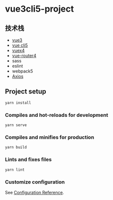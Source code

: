 # vue3cli5-project

## 技术栈
* [vue3](https://cn.vuejs.org/guide/introduction.html)
* [vue cli5](https://cli.vuejs.org/zh/guide/)
* [vuex4](https://vuex.vuejs.org/zh/installation.html)
* [vue-router4](https://router.vuejs.org/zh/introduction.html)
* sass
* eslint
* webpack5
* [Axios](https://www.axios-http.cn/docs/intro)


## Project setup
```
yarn install
```

### Compiles and hot-reloads for development
```
yarn serve
```

### Compiles and minifies for production
```
yarn build
```

### Lints and fixes files
```
yarn lint
```

### Customize configuration
See [Configuration Reference](https://cli.vuejs.org/config/).
